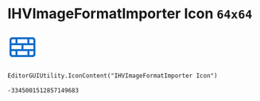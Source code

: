 # IHVImageFormatImporter Icon `64x64`
<img src="/img/IHVImageFormatImporter%20Icon.png" width=64 height=64>

``` CSharp
EditorGUIUtility.IconContent("IHVImageFormatImporter Icon")
```
```
-3345001512857149683
```
